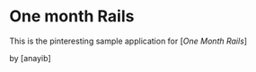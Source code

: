 # One month Rails

This is the pinteresting sample application for 
[*One Month Rails*]

by [anayib]